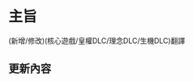 # 主旨
<!--
    更新的主旨,同時也是PR標題
    ex: 新增核心翻譯, 修改README等等
-->
(新增/修改)(核心遊戲/皇權DLC/理念DLC/生機DLC)翻譯

## 更新內容
<!--
    簡易敘述更新內容即可
    ex: 修改錯字
-->
